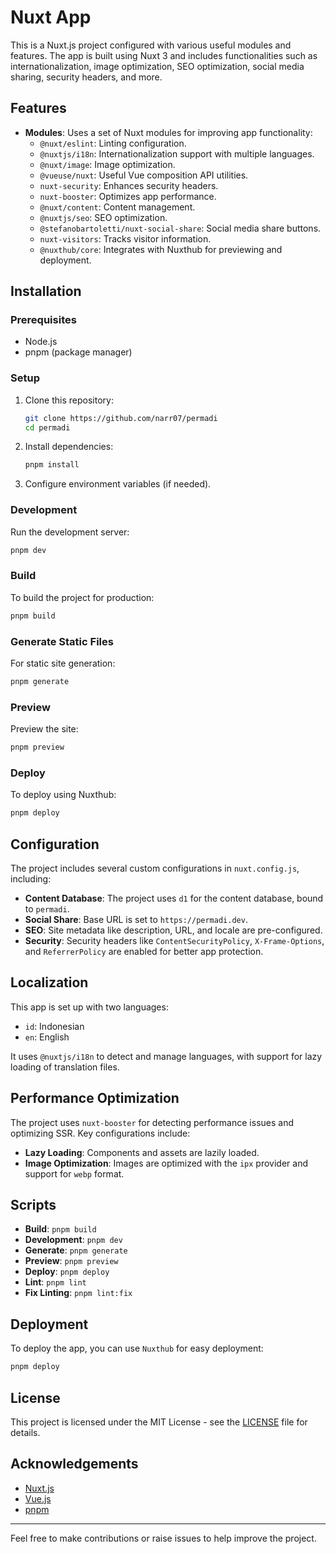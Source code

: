 # Nuxt App

This is a Nuxt.js project configured with various useful modules and features. The app is built using Nuxt 3 and includes functionalities such as internationalization, image optimization, SEO optimization, social media sharing, security headers, and more.

## Features

- **Modules**: Uses a set of Nuxt modules for improving app functionality:
  - `@nuxt/eslint`: Linting configuration.
  - `@nuxtjs/i18n`: Internationalization support with multiple languages.
  - `@nuxt/image`: Image optimization.
  - `@vueuse/nuxt`: Useful Vue composition API utilities.
  - `nuxt-security`: Enhances security headers.
  - `nuxt-booster`: Optimizes app performance.
  - `@nuxt/content`: Content management.
  - `@nuxtjs/seo`: SEO optimization.
  - `@stefanobartoletti/nuxt-social-share`: Social media share buttons.
  - `nuxt-visitors`: Tracks visitor information.
  - `@nuxthub/core`: Integrates with Nuxthub for previewing and deployment.

## Installation

### Prerequisites

- Node.js
- pnpm (package manager)

### Setup

1. Clone this repository:

   ```bash
   git clone https://github.com/narr07/permadi
   cd permadi
   ```

2. Install dependencies:

   ```bash
   pnpm install
   ```

3. Configure environment variables (if needed).

### Development

Run the development server:

```bash
pnpm dev
```

### Build

To build the project for production:

```bash
pnpm build
```

### Generate Static Files

For static site generation:

```bash
pnpm generate
```

### Preview

Preview the site:

```bash
pnpm preview
```

### Deploy

To deploy using Nuxthub:

```bash
pnpm deploy
```

## Configuration

The project includes several custom configurations in `nuxt.config.js`, including:

- **Content Database**: The project uses `d1` for the content database, bound to `permadi`.
- **Social Share**: Base URL is set to `https://permadi.dev`.
- **SEO**: Site metadata like description, URL, and locale are pre-configured.
- **Security**: Security headers like `ContentSecurityPolicy`, `X-Frame-Options`, and `ReferrerPolicy` are enabled for better app protection.

## Localization

This app is set up with two languages:

- `id`: Indonesian
- `en`: English

It uses `@nuxtjs/i18n` to detect and manage languages, with support for lazy loading of translation files.

## Performance Optimization

The project uses `nuxt-booster` for detecting performance issues and optimizing SSR. Key configurations include:

- **Lazy Loading**: Components and assets are lazily loaded.
- **Image Optimization**: Images are optimized with the `ipx` provider and support for `webp` format.

## Scripts

- **Build**: `pnpm build`
- **Development**: `pnpm dev`
- **Generate**: `pnpm generate`
- **Preview**: `pnpm preview`
- **Deploy**: `pnpm deploy`
- **Lint**: `pnpm lint`
- **Fix Linting**: `pnpm lint:fix`

## Deployment

To deploy the app, you can use `Nuxthub` for easy deployment:

```bash
pnpm deploy
```

## License

This project is licensed under the MIT License - see the [LICENSE](LICENSE) file for details.

## Acknowledgements

- [Nuxt.js](https://nuxtjs.org/)
- [Vue.js](https://vuejs.org/)
- [pnpm](https://pnpm.io/)

---

Feel free to make contributions or raise issues to help improve the project.
